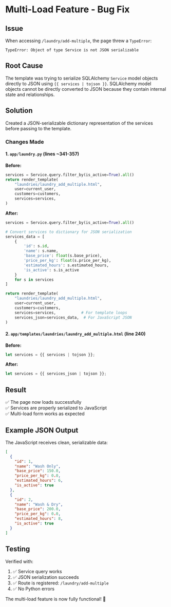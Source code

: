 # Multi-Load Feature - Bug Fix

## Issue
When accessing `/laundry/add-multiple`, the page threw a `TypeError`:
```
TypeError: Object of type Service is not JSON serializable
```

## Root Cause
The template was trying to serialize SQLAlchemy `Service` model objects directly to JSON using `{{ services | tojson }}`. SQLAlchemy model objects cannot be directly converted to JSON because they contain internal state and relationships.

## Solution
Created a JSON-serializable dictionary representation of the services before passing to the template.

### Changes Made

#### 1. `app/laundry.py` (lines ~341-357)
**Before:**
```python
services = Service.query.filter_by(is_active=True).all()
return render_template(
    "laundries/laundry_add_multiple.html",
    user=current_user,
    customers=customers,
    services=services,
)
```

**After:**
```python
services = Service.query.filter_by(is_active=True).all()

# Convert services to dictionary for JSON serialization
services_data = [
    {
        'id': s.id,
        'name': s.name,
        'base_price': float(s.base_price),
        'price_per_kg': float(s.price_per_kg),
        'estimated_hours': s.estimated_hours,
        'is_active': s.is_active
    }
    for s in services
]

return render_template(
    "laundries/laundry_add_multiple.html",
    user=current_user,
    customers=customers,
    services=services,           # For template loops
    services_json=services_data,  # For JavaScript JSON
)
```

#### 2. `app/templates/laundries/laundry_add_multiple.html` (line 240)
**Before:**
```javascript
let services = {{ services | tojson }};
```

**After:**
```javascript
let services = {{ services_json | tojson }};
```

## Result
✅ The page now loads successfully  
✅ Services are properly serialized to JavaScript  
✅ Multi-load form works as expected  

## Example JSON Output
The JavaScript receives clean, serializable data:
```json
[
  {
    "id": 1,
    "name": "Wash Only",
    "base_price": 150.0,
    "price_per_kg": 0.0,
    "estimated_hours": 6,
    "is_active": true
  },
  {
    "id": 2,
    "name": "Wash & Dry",
    "base_price": 200.0,
    "price_per_kg": 0.0,
    "estimated_hours": 8,
    "is_active": true
  }
]
```

## Testing
Verified with:
1. ✅ Service query works
2. ✅ JSON serialization succeeds
3. ✅ Route is registered: `/laundry/add-multiple`
4. ✅ No Python errors

The multi-load feature is now fully functional! 🎉
